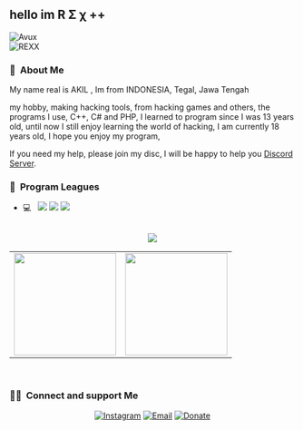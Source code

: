 
<h2>hello im R Σ χ ++</h2> <div align="left"><img alt="Avux"src="https://cdn.discordapp.com/attachments/800173576803319869/905371420656300052/275593424008201.png"></div>
<div align="left"><img alt="REXX"src="https://media.discordapp.net/attachments/800173576803319869/904486000561119292/buff_1.png?width=144&height=47"></div>

<h3> 🤠 &nbsp;About Me </h3>
My name real is AKIL , Im from INDONESIA, Tegal, Jawa Tengah

my hobby, making hacking tools, from hacking games and others, the programs I use, C++, C# and PHP, I learned to program since I was 13 years old, until now I still enjoy learning the world of hacking, I am currently 18 years old,
I hope you enjoy my program,

If you need my help, please join my disc, I will be happy to help you
[Discord Server](https://discord.gg/K6xnMsGu3m).

<h3> 📌 &nbsp;Program Leagues</h3>

- 💻 &nbsp; <img src="https://img.shields.io/badge/c++%20-%2300599C.svg?&style=for-the-badge&logo=c%2B%2B&ogoColor=white"/> <img src="https://img.shields.io/badge/c%23%20-%23239120.svg?&style=for-the-badge&logo=c-sharp&logoColor=white"/> <img src="https://img.shields.io/badge/python%20-%2314354C.svg?&style=for-the-badge&logo=python&logoColor=white"/>


<br/>
<div align="center">
 <img src="https://github-profile-trophy.vercel.app/?username=BLAZZ-XO&theme=dracula&count_private=true"></div>
<table width="100%" align="center">
  <tr>
    <td>
<img height="180em" src="https://github-readme-stats.vercel.app/api?username=BLAZZ-XO&show_icons=true&hide_border=true&theme=tokyonight" /> </td>
 <td> <img height="180em" src="https://github-readme-stats.vercel.app/api/top-langs/?username=BLAZZ-XO&show_icons=true&hide_border=true&layout=compact&langs_count=8&theme=tokyonight"/> </td>
  </tr>
 <table>
  </div>
<br/>

<h3> 👋🏻 &nbsp;Connect and support Me </h3>

<p align="center">
<a href="https://www.instagram.com/akil.coverters/"><img alt="Instagram" src="https://img.shields.io/badge/Instagram-akil.coverters-blue?style=flat-square&logo=instagram"></a>
<a href="mailto:genjitakiys@gmail.com"><img alt="Email" src="https://img.shields.io/badge/Email-genjitakiys@gmail.com-blue?style=flat-square&logo=gmail"></a>
<a href="https://discord.gg/K6xnMsGu3m"><img alt="Donate" src="https://img.shields.io/badge/Donate-bitcoin-blue?style=flat-square&logo=bitcoin"></a>
</p>
